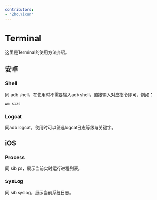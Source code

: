 ```yaml
---
contributors:
- 'ZhouYixun'
---
```


# Terminal

这里是Terminal的使用方法介绍。

## 安卓

### Shell

同 adb shell，在使用时不需要输入adb shell，直接输入对应指令即可。例如：
```bash
wm size
```

### Logcat
同adb logcat，使用时可以筛选logcat日志等级与关键字。

## iOS

### Process

同 sib ps，展示当前实时运行进程列表。

### SysLog

同 sib syslog，展示当前系统日志。
